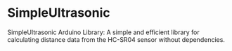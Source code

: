 # SimpleUltrasonic
SimpleUltrasonic Arduino Library: A simple and efficient library for calculating distance data from the HC-SR04 sensor without dependencies.
